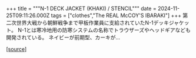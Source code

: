 +++
title = """N-1 DECK JACKET (KHAKI) / STENCIL"""
date = 2024-11-25T09:11:26.000Z
tags = ["clothes","The REAL McCOY'S IBARAKI"]
+++
第二次世界大戦から朝鮮戦争まで甲板作業員に支給されていたN-1デッキジャケット。 N-1とは寒冷地用の防寒システムの名称でトラウザーズやヘッドギアなども開発されている。 ネイビーが前期型、カーキが...

[[source]](https://the-realmccoys.ocnk.net/product/1295)
